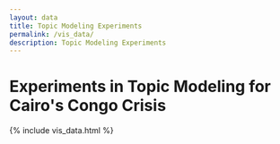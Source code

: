 ```yaml
---
layout: data
title: Topic Modeling Experiments
permalink: /vis_data/
description: Topic Modeling Experiments
---
```

<div class="col three">
    <h1>Experiments in Topic Modeling for Cairo's Congo Crisis</h1>
</div>
<div class="row">
    {% include vis_data.html %}
</div>